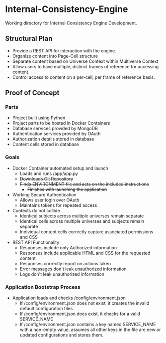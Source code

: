 # Internal-Consistency-Engine
Working directory for Internal Consistency Engine Development.

## Structural Plan
* Provide a REST API for interaction with the engine.
* Organize content into Page-Cell structure
* Separate content based on Universe Context within Multiverse Context
* Allow users to have multiple, distinct frames of reference for accessing content.
* Control access to content on a per-cell, per frame of reference basis.

## Proof of Concept 
### Parts
* Project built using Python
* Project parts to be hosted in Docker Containers
* Database services provided by MongoDB
* Authentication services provided by OAuth
* Authorization details stored in database
* Content cells stored in database

### Goals
* Docker Container automated setup and launch
	* Loads and runs /app/app.py
	* ~~Downloads Git Repository~~
	* ~~Finds ENVIRONMENT file and acts on the included instructions~~
		* ~~Finishes with launching the application~~
* Working Secure Authentication
	* Allows user login over OAuth
	* Maintains tokens for repeated access
* Contexts do not collide
	* Identical subjects across multiple universes remain separate
	* Identical cells across multiple universes and subjects remain separate
	* Individual content cells correctly capture associated permissions and CSS
* REST API Functionality
	* Responses include only Authorized information
	* Responses include applicable HTML and CSS for the requested content
	* Responses correctly report on actions taken
	* Error messages don't leak unauthorized information
	* Logs don't leak unauthorized information

### Application Bootstrap Process
* Application loads and checks /config/environment.json
	* If /config/environment.json does not exist, it creates the invalid default configuration files.
	* If /config/environment.json does exist, it checks for a valid SERVICE_NAME
	* If /config/environment.json contains a key named SERVICE_NAME with a non-empty value, assumes all other keys in the file are new or updated configurations and stores them.